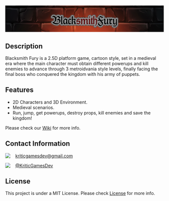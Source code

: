 ![](WikiResources/banner.png)

## Description
Blacksmith Fury is a 2.5D platform game, cartoon style, set in a medieval era where the main character must obtain different powerups and kill enemies to advance through 3 metroidvania style levels, finally facing the final boss who conquered the kingdom with his army of puppets.
## Features
* 2D Characters and 3D Environment.
* Medieval scenarios.
* Run, jump, get powerups, destroy props, kill enemies and save the kingdom!

Please check our [Wiki](https://github.com/Kenjor97/KriticGamesProject/wiki) for more info.
## Contact Information
<img align="left" src="https://github.com/Kenjor97/KriticGamesProject/blob/master/WikiResources/gmail.png" width=32> kriticgamesdev@gmail.com

<img align="left" src="https://github.com/Kenjor97/KriticGamesProject/blob/master/WikiResources/twitter.png" width=32> [@KriticGamesDev](https://twitter.com/KriticGamesDev)

## License
This project is under a MIT License. Please check [License](https://github.com/Kenjor97/KriticGamesProject/blob/master/LICENSE) for more info.
